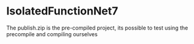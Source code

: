 # IsolatedFunctionNet7

The publish.zip is the pre-compiled project, its possible to test using the precompile and compiling ourselves
